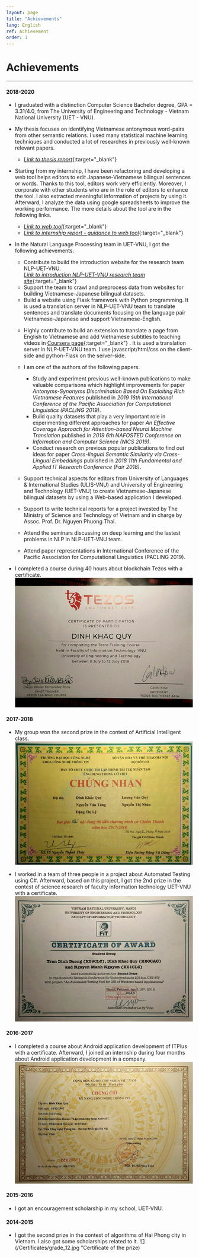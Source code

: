 ```yaml
---
layout: page
title: "Achievements"
lang: English
ref: Achievement
order: 1
---
```

# Achievements
---

#### 2018-2020
* I graduated with a distinction Computer Science Bachelor degree, GPA = 3.31/4.0, from The University of Engineering and Technology - Vietnam National University (UET - VNU).
* My thesis focuses on identifying Vietnamese antonymous word-pairs from other semantic relations. I used many statistical machine learning techniques and conducted a lot of researches in previously well-known relevant papers. 
    * [*Link to thesis report*](https://drive.google.com/file/d/1PT8kAXZ1uPSEA3Tmh38V5i0E-Z30ZfW8/view?usp=sharing){:target="_blank"} 

* Starting from my internship, I have been refactoring and developing a web tool helps editors to edit Japanese-Vietnamese bilingual sentences or words. Thanks to this tool, editors work very efficiently. Moreover, I corporate with other students who are in the role of editors to enhance the tool. I also extracted meaningful information of projects by using it. Afterward, I analyze the data using google spreadsheets to improve the working performance. The more details about the tool are in the following links. 
    * [*Link to web tool*](http://ngulieu.dichmay.vn:8888/){:target="_blank"} 
    * [*Link to internship report - guidance to web tool*](https://drive.google.com/file/d/1Y7XfaogJ1cKG2XfF1Vd-J0flC6VfjQtS/view?usp=sharing){:target="_blank"}

<!-- * I am joining a Big Data class. -->
* In the Natural Language Processing team in UET-VNU, I got the following achievements. 
    * Contribute to build the introduction website for the research team NLP-UET-VNU.  
      [*Link to introduction NLP-UET-VNU research team site*](https://uetnlp.github.io/en/Introduction/){:target="_blank"} 
    * Support the team to crawl and preprocess data from websites for building Vietnamese-Japanese bilingual datasets.
    * Build a website using Flask framework with Python programming. It is used a translation server in NLP-UET-VNU team to translate sentences and translate documents focusing on the language pair Vietnamese-Japanese and support Vietnamese-English. 
    <!-- [Link app](https://nmtuet.ddnsfree.com/login_interface/){:target="_blank"} -->
    <!-- [Link report - guidances of the app](https://nmtuet.ddnsfree.com/login_interface/){:target="_blank"} -->
    * Highly contribute to build an extension to translate a page from English to Vietnamese and add Vietnamese subtitles to teaching videos in [Coursera page](https://www.coursera.org/){:target="_blank"} . It is used a translation server in NLP-UET-VNU team. I use javascript/html/css on the client-side and python-Flask on the server-side. 
    * I am one of the authors of the following papers. 
        * Study and experiment previous well-known publications to make valuable comparisons which highlight improvements for paper *Antonyms-Synonyms Discrimination Based On Exploiting Rich Vietnamese Features* published in *2019 16th International Conference of the Pacific Association for Computational Linguistics (PACLING 2019)*.
        * Build quality datasets that play a very important role in experimenting different approaches for paper *An Effective Coverage Approach for Attention-based Neural Machine Translation* published in *2019 6th NAFOSTED Conference on Information and Computer Science (NICS 2019)*.
        * Conduct research on previous popular publications to find out ideas for paper *Cross-lingual Semantic Similarity via Cross-Lingual Embeddings* published in *2018 11th Fundamental and Applied IT Research Conference (Fair 2018)*.
        
    * Support technical aspects for editors from University of Languages & International Studies (ULIS-VNU) and University of Engineering and Technology (UET-VNU) to create Vietnamese-Japanese bilingual datasets by using a Web-based application I developed.
    * Support to write technical reports for a project invested by The Ministry of Science and Technology of Vietnam and in charge by Assoc. Prof. Dr. Nguyen Phuong Thai.
    * Attend the seminars discussing on deep learning and the lastest problems in NLP in NLP-UET-VNU team.
    * Attend paper representations in International Conference of the Pacific Association for Computational Linguistics (PACLING 2019). 
    
* I completed a course during 40 hours about blockchain Tezos with a certificate.
![](/Certificates/Tezos.jpg "Certificate blockchain Tezos.")
 
#### 2017-2018
* My group won the second prize in the contest of Artificial Intelligent class.
![](/Certificates/AI.jpg "Certificate second prize in the contest of Artificial Intelligent class.")

* I worked in a team of three people in a project about Automated Testing using C#. Afterward, based on this project, I got the 2nd prize in the contest of science research of faculty information technology UET-VNU with a certificate.
![](/Certificates/Csharp.jpg "Certificate in the contest of science research of faculty information technology UET-VNU.")

#### 2016-2017
* I completed a course about Android application development of ITPlus with a certificate. Afterward, I joined an internship during four months about Android application development in a company.
![](/Certificates/android.jpg "Certificate Android application development of ITPlus.")

#### 2015-2016
* I got an encouragement scholarship in my school, UET-VNU.

#### 2014-2015
* I got the second prize in the contest of algorithms of Hai Phong city in Vietnam. I also got some scholarships related to it.
![](/Certificates/grade_12.jpg "Certificate of the prize)









